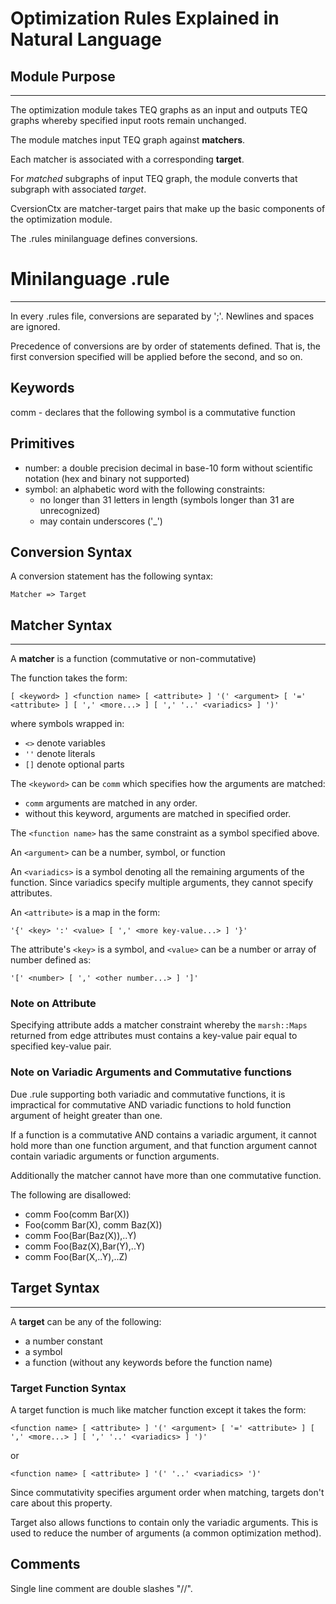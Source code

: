 # **Optimization Rules Explained in Natural Language**

## **Module Purpose**
---

The optimization module takes TEQ graphs as an input and outputs TEQ graphs whereby specified input roots remain unchanged.

The module matches input TEQ graph against **matchers**.

Each matcher is associated with a corresponding **target**.

For *matched* subgraphs of input TEQ graph, the module converts that subgraph with associated *target*.

CversionCtx are matcher-target pairs that make up the basic components of the optimization module.

The .rules minilanguage defines conversions.

# Minilanguage .rule
---

In every .rules file, conversions are separated by ';'. Newlines and spaces are ignored.

Precedence of conversions are by order of statements defined.
That is, the first conversion specified will be applied before the second, and so on.

## **Keywords**

comm - declares that the following symbol is a commutative function

## **Primitives**

- number: a double precision decimal in base-10 form without scientific notation (hex and binary not supported)
- symbol: an alphabetic word with the following constraints:
    - no longer than 31 letters in length (symbols longer than 31 are unrecognized)
    - may contain underscores ('_')

## **Conversion Syntax**

A conversion statement has the following syntax:
```
Matcher => Target
```

## Matcher Syntax
---

A **matcher** is a function (commutative or non-commutative)

The function takes the form:

```
[ <keyword> ] <function name> [ <attribute> ] '(' <argument> [ '=' <attribute> ] [ ',' <more...> ] [ ',' '..' <variadics> ] ')'
```

where symbols wrapped in:
- `<>` denote variables
- `''` denote literals
- `[]` denote optional parts

The `<keyword>` can be `comm` which specifies how the arguments are matched:
- `comm` arguments are matched in any order.
- without this keyword, arguments are matched in specified order.

The `<function name>` has the same constraint as a symbol specified above.

An `<argument>` can be a number, symbol, or function

An `<variadics>` is a symbol denoting all the remaining arguments of the function.
Since variadics specify multiple arguments, they cannot specify attributes.

An `<attribute>` is a map in the form:

```
'{' <key> ':' <value> [ ',' <more key-value...> ] '}'
```

The attribute's `<key>` is a symbol, and `<value>` can be a number or array of number defined as:

```
'[' <number> [ ',' <other number...> ] ']'
```

### Note on Attribute

Specifying attribute adds a matcher constraint whereby the `marsh::Maps` returned from edge attributes must contains a key-value pair equal to specified key-value pair.

### Note on Variadic Arguments and Commutative functions

Due .rule supporting both variadic and commutative functions, it is impractical for commutative AND variadic functions to hold function argument of height greater than one.

If a function is a commutative AND contains a variadic argument, it cannot hold more than one function argument, and that function argument cannot contain variadic arguments or function arguments.

Additionally the matcher cannot have more than one commutative function.

The following are disallowed:

- comm Foo(comm Bar(X))
- Foo(comm Bar(X), comm Baz(X))
- comm Foo(Bar(Baz(X)),..Y)
- comm Foo(Baz(X),Bar(Y),..Y)
- comm Foo(Bar(X,..Y),..Z)

## Target Syntax
---

A **target** can be any of the following:

- a number constant
- a symbol
- a function (without any keywords before the function name)

### **Target Function Syntax**

A target function is much like matcher function except it takes the form:

```
<function name> [ <attribute> ] '(' <argument> [ '=' <attribute> ] [ ',' <more...> ] [ ',' '..' <variadics> ] ')'
```

or

```
<function name> [ <attribute> ] '(' '..' <variadics> ')'
```

Since commutativity specifies argument order when matching, targets don't care about this property.

Target also allows functions to contain only the variadic arguments.
This is used to reduce the number of arguments (a common optimization method).

## Comments

Single line comment are double slashes "//".
